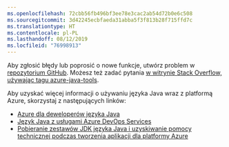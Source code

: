 ```yaml
---
ms.openlocfilehash: 72cbb56fb496bf3ee78e3cac2ab54d72b0e6c508
ms.sourcegitcommit: 3d42245ecbfaeda31abba5f3f813b28f715ffd7c
ms.translationtype: HT
ms.contentlocale: pl-PL
ms.lasthandoff: 08/12/2019
ms.locfileid: "76998913"
---
```

Aby zgłosić błędy lub poprosić o nowe funkcje, utwórz problem w [repozytorium GitHub](https://github.com/Microsoft/azure-tools-for-java/issues). Możesz też zadać pytania [w witrynie Stack Overflow, używając tagu azure-java-tools](https://stackoverflow.com/questions/tagged/azure-java-tools).

Aby uzyskać więcej informacji o używaniu języka Java wraz z platformą Azure, skorzystaj z następujących linków: 

* [Azure dla deweloperów języka Java](/azure/java/) 
* [Język Java z usługami Azure DevOps Services](/azure/devops/java/)
* [Pobieranie zestawów JDK języka Java i uzyskiwanie pomocy technicznej podczas tworzenia aplikacji dla platformy Azure](https://aka.ms/azure-jdks)
<!-- TODO: Add URLs for Java in VSCode here --> 
